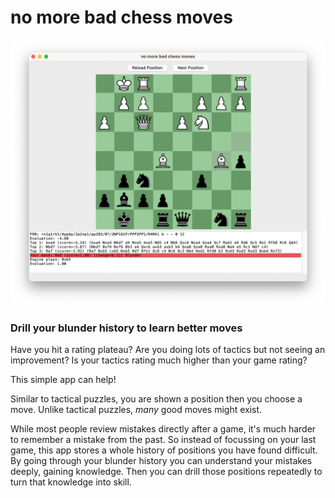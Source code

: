 # no more bad chess moves

![Screenshot of no more bad chess moves software](screenshot.png)

### Drill your blunder history to learn better moves

Have you hit a rating plateau? Are you doing lots of tactics but not seeing an improvement? Is your tactics rating much higher than your game rating?

This simple app can help!

Similar to tactical puzzles, you are shown a position then you choose a move. Unlike tactical puzzles, _many_ good moves might exist.

While most people review mistakes directly after a game, it's much harder to remember a mistake from the past. So instead of focussing on your last game, this app stores a whole history of positions you have found difficult. By going through your blunder history you can understand your mistakes deeply, gaining knowledge. Then you can drill those positions repeatedly to turn that knowledge into skill.
